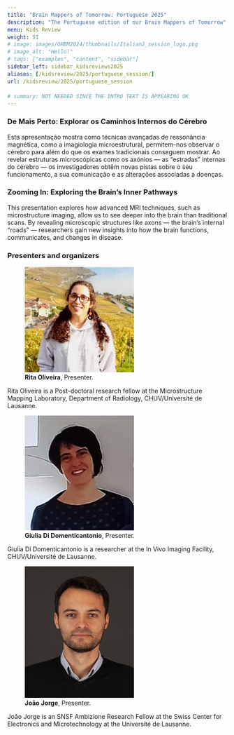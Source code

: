 ```yaml
---
title: "Brain Mappers of Tomorrow: Portuguese 2025"
description: "The Portuguese edition of our Brain Mappers of Tomorrow"
menu: Kids Review
weight: 51
# image: images/OHBM2024/thumbnails/Italian2_session_logo.png
# image_alt: "Hello!"
# tags: ["examples", "content", "sidebar"]
sidebar_left: sidebar_kidsreviews2025
aliases: [/kidsreview/2025/portuguese_session/]
url: /kidsreview/2025/portuguese_session

# summary: NOT NEEDED SINCE THE INTRO TEXT IS APPEARING OK
---
```

### De Mais Perto: Explorar os Caminhos Internos do Cérebro

Esta apresentação mostra como técnicas avançadas de ressonância magnética, como a imagiologia microestrutural, permitem-nos observar o cérebro para além do que os exames tradicionais conseguem mostrar. Ao revelar estruturas microscópicas como os axónios — as “estradas” internas do cérebro — os investigadores obtêm novas pistas sobre o seu funcionamento, a sua comunicação e as alterações associadas a doenças.

### Zooming In: Exploring the Brain’s Inner Pathways 

This presentation explores how advanced MRI techniques, such as microstructure imaging, allow us to see deeper into the brain than traditional scans. By revealing microscopic structures like axons — the brain’s internal “roads” — researchers gain new insights into how the brain functions, communicates, and changes in disease.

<!-- **[Registration is closed](https://docs.google.com/forms/d/e/1FAIpQLScSGwVp4u_BmJPfdx6EiwFffblTmG53RnQpQwb4B3_sg4XZYA/viewform?usp=sf_link)** -->

### Presenters and organizers

<div class="content-gallery">
  <figure>
    <img src="./Rita.png" alt="Rita Oliveira" width="250">
    <figcaption><b>Rita Oliveira</b>, Presenter.</figcaption>
  </figure>
</div>

Rita Oliveira is a Post-doctoral research fellow at the Microstructure Mapping Laboratory, Department of Radiology, CHUV/Université de Lausanne. 


<div class="content-gallery">
  <figure>
    <img src="./Giulia.jpg" alt="Giulia Di Domenticantonio" width="250">
    <figcaption><b>Giulia Di Domenticantonio</b>, Presenter.</figcaption>
  </figure>
</div>

Giulia Di Domenticantonio is a researcher at the  In Vivo Imaging Facility, CHUV/Université de Lausanne.

<div class="content-gallery">
  <figure>
    <img src="./JoaoJorge.jpg" alt="Joāo Jorge, Moderator" width="250">
    <figcaption><b>Joāo Jorge</b>, Presenter.</figcaption>
  </figure>
</div>

Joāo Jorge is an SNSF Ambizione Research Fellow at the Swiss Center for Electronics and Microtechnology at the Université de Lausanne.


<!-- ### Official Trailer

#### English subtitles
{{< youtube id="h02EFmRmLDY" >}}

#### Italian subtitles
{{< youtube id="JeIQBXy5dLs" >}} -->

<!-- ### The presentation

{{< gallery class="content-gallery" >}} 
    <figure> 
            <img style="margin: 0.1em 0.1em 0.1em 0.1em" src="/images/OHBM2023/kidsreview_2023/italian_isotta/Fv2DzoNWAAMK9ww.jpg" alt="Photo from the presentation" height="350">
            <img style="margin: 0.1em 0.1em 0.1em 0.1em" src="/images/OHBM2023/kidsreview_2023/italian_isotta/Fv2DzpJXgAARCZX.jpg" alt="Photo from the presentation" width="350">
            <img style="margin: 0.1em 0.1em 0.1em 0.1em" src="/images/OHBM2023/kidsreview_2023/italian_isotta/Fv2DzngWcAMD0Ot.jpg" alt="Photo from the presentation" width="350">
            <img style="margin: 0.1em 0.1em 0.1em 0.1em" src="/images/OHBM2023/kidsreview_2023/italian_isotta/Fv2DznfXsAERTCS.jpg" alt="Photo from the presentation" width="350">
            <img style="margin: 0.1em 0.1em 0.1em 0.1em" src="/images/OHBM2023/kidsreview_2023/italian_isotta/Fv2ENXsWIAEV1Ex.jpg" alt="Photo from the presentation" width="350">
        <figcaption>
            <b>Pictures from the presentation.</b>
        </figcaption>
    </figure>
{{< /gallery >}}

From [Irene Balboni](https://twitter.com/irene_balboni/status/1656627725308657664?s=20). -->
